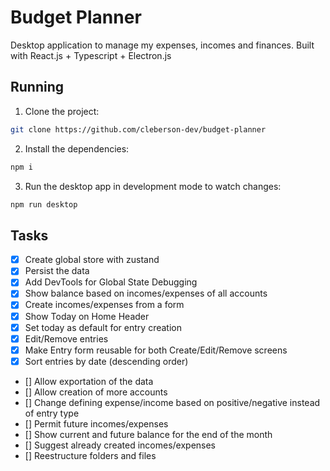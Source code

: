 # Budget Planner
Desktop application to manage my expenses, incomes and finances. Built with React.js + Typescript + Electron.js

## Running

1. Clone the project:
```bash
git clone https://github.com/cleberson-dev/budget-planner
```

2. Install the dependencies:
```bash
npm i
```

3. Run the desktop app in development mode to watch changes:
```bash
npm run desktop
```


## Tasks
- [X] Create global store with zustand
- [X] Persist the data
- [X] Add DevTools for Global State Debugging
- [X] Show balance based on incomes/expenses of all accounts
- [X] Create incomes/expenses from a form
- [X] Show Today on Home Header
- [X] Set today as default for entry creation
- [X] Edit/Remove entries
- [X] Make Entry form reusable for both Create/Edit/Remove screens
- [X] Sort entries by date (descending order)
- [] Allow exportation of the data
- [] Allow creation of more accounts
- [] Change defining expense/income based on positive/negative instead of entry type
- [] Permit future incomes/expenses
- [] Show current and future balance for the end of the month
- [] Suggest already created incomes/expenses
- [] Reestructure folders and files